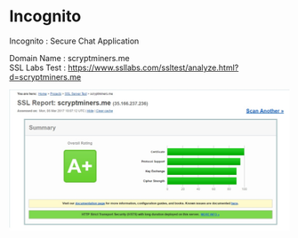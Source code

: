# Incognito
Incognito : Secure Chat Application

Domain Name : scryptminers.me <br>
SSL Labs Test : https://www.ssllabs.com/ssltest/analyze.html?d=scryptminers.me <br>

<img src="https://github.com/Samruddhi9369/Incognito/blob/master/Images/SSL_Labs.jpg" alt="SSL Labs Report" />

